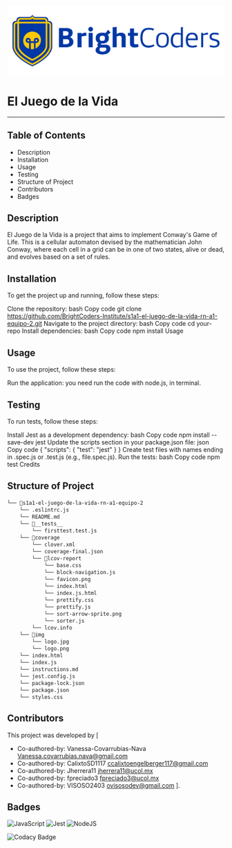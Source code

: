 ![BrightCoders](img/logo.jpg)
# El Juego de la Vida
***

## Table of Contents

* Description 
* Installation 
* Usage 
* Testing 
* Structure of Project
* Contributors
* Badges


## Description

El Juego de la Vida is a project that aims to implement Conway's Game of Life. This is a cellular automaton devised by the mathematician John Conway, where each cell in a grid can be in one of two states, alive or dead, and evolves based on a set of rules.

## Installation

To get the project up and running, follow these steps:

Clone the repository: bash Copy code git clone https://github.com/BrightCoders-Institute/s1a1-el-juego-de-la-vida-rn-a1-equipo-2.git Navigate to the project directory: bash Copy code cd your-repo Install dependencies: bash Copy code npm install Usage

## Usage

To use the project, follow these steps:

Run the application:
you need run the code with node.js, in terminal.

## Testing

To run tests, follow these steps:

Install Jest as a development dependency: bash Copy code npm install --save-dev jest Update the scripts section in your package.json file: json Copy code { "scripts": { "test": "jest" } } Create test files with names ending in .spec.js or .test.js (e.g., file.spec.js). Run the tests: bash Copy code npm test Credits

## Structure of Project

```
└── 📁s1a1-el-juego-de-la-vida-rn-a1-equipo-2
    └── .eslintrc.js
    └── README.md
    └── 📁__tests__
        └── firsttest.test.js
    └── 📁coverage
        └── clover.xml
        └── coverage-final.json
        └── 📁lcov-report
            └── base.css
            └── block-navigation.js
            └── favicon.png
            └── index.html
            └── index.js.html
            └── prettify.css
            └── prettify.js
            └── sort-arrow-sprite.png
            └── sorter.js
        └── lcov.info
    └── 📁img
        └── logo.jpg
        └── logo.png
    └── index.html
    └── index.js
    └── instructions.md
    └── jest.config.js
    └── package-lock.json
    └── package.json
    └── styles.css
```

## Contributors

This project was developed by [
* Co-authored-by: Vanessa-Covarrubias-Nava <Vanessa.covarrubias.nava@gmail.com>
* Co-authored-by: CalixtoSD1117 <ccalixtoengelberger117@gmail.com>
* Co-authored-by: Jherrera11 <jherrera11@ucol.mx>
* Co-authored-by: fpreciado3 <fpreciado3@ucol.mx>
* Co-authored-by: VISOSO2403 <ovisosodev@gmail.com>
].
## Badges

![JavaScript](https://img.shields.io/badge/javascript-%23323330.svg?style=for-the-badge&logo=javascript&logoColor=%23F7DF1E) ![Jest](https://img.shields.io/badge/-jest-%23C21325?style=for-the-badge&logo=jest&logoColor=white) ![NodeJS](https://img.shields.io/badge/node.js-6DA55F?style=for-the-badge&logo=node.js&logoColor=white)

![Codacy Badge](https://app.codacy.com/project/badge/Grade/2a301753032b4ae89882071107164e48)